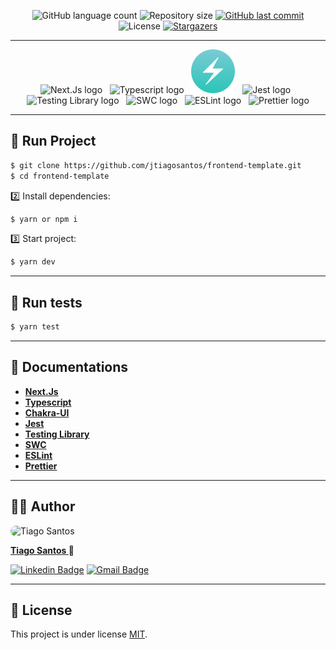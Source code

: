 <p align="center">
  <img alt="GitHub language count" src="https://img.shields.io/github/languages/count/jtiagosantos/frontend-template?color=%green">
  <img alt="Repository size" src="https://img.shields.io/github/repo-size/jtiagosantos/frontend-template?color=blue">
  <a href="https://github.com/jtiagosantos/frontend-template/commits/master">
    <img alt="GitHub last commit" src="https://img.shields.io/github/last-commit/jtiagosantos/frontend-template?color=purple">
  </a>
  <img alt="License" src="https://img.shields.io/badge/license-MIT-brightgreen?color=orange">
   <a href="https://github.com/jtiagosantos/frontend-template/stargazers">
    <img alt="Stargazers" src="https://img.shields.io/github/stars/jtiagosantos/frontend-template?style=social">
  </a>
</p>

<hr>

<div align="center">
  <span>
    <img src="https://seeklogo.com/images/N/next-js-logo-8FCFF51DD2-seeklogo.com.png" alt="Next.Js logo" width="70px" />
  </span>
  &nbsp;
  <span>
    <img src="https://cdn-icons-png.flaticon.com/512/919/919832.png" alt="Typescript logo" width="70px" />
  </span>
  &nbsp;
  <span>
    <img src="https://raw.githubusercontent.com/chakra-ui/chakra-ui/main/logo/logomark-colored.svg" alt="Chakra-UI logo" width="70px" />
  </span>
  &nbsp;
  <span>
    <img src="https://seeklogo.com/images/J/jest-logo-F9901EBBF7-seeklogo.com.png" alt="Jest logo" width="60px" />
  </span>
  &nbsp;
  <span>
    <img src="https://testing-library.com/img/octopus-128x128.png" alt="Testing Library logo" width="75px" />
  </span>
  &nbsp;
  <span>
    <img src="https://swc.rs/logo.png" alt="SWC logo" width="200px" />
  </span>
  &nbsp;
  <span>
    <img src="https://d33wubrfki0l68.cloudfront.net/204482ca413433c80cd14fe369e2181dd97a2a40/092e2/assets/img/logo.svg" alt="ESLint logo" width="80px" />
  </span>
  &nbsp;
  <span>
    <img src="https://prettier.io/icon.png" alt="Prettier logo" width="65px" />
  </span>
</div>

<hr>

## 🚀 Run Project

```bash
$ git clone https://github.com/jtiagosantos/frontend-template.git
$ cd frontend-template
```

2️⃣ Install dependencies:

```bash
$ yarn or npm i
```

3️⃣ Start project:

```bash
$ yarn dev
```

<hr>

## 🔗 Run tests

```bash
$ yarn test
```

<hr>

## 📃 Documentations

- **[Next.Js](https://nextjs.org/)**
- **[Typescript](https://www.typescriptlang.org/)**
- **[Chakra-UI](https://chakra-ui.com/)**
- **[Jest](https://jestjs.io/)**
- **[Testing Library](https://testing-library.com/)**
- **[SWC](https://swc.rs/)**
- **[ESLint](https://eslint.org/)**
- **[Prettier](https://prettier.io/)**


<hr>

## 👨‍💻 Author

<img src="https://avatars.githubusercontent.com/u/63312141?v=4" width="100" alt="Tiago Santos" style="border-radius: 50px;" />

<strong><a href="https://github.com/jtiagosantos">Tiago Santos </a>🚀</strong>

[![Linkedin Badge](https://img.shields.io/badge/linkedin-%230077B5.svg?&style=for-the-badge&logo=linkedin&logoColor=white&link=https://www.linkedin.com/in/jos%C3%A9-tiago-santos-de-lima-aaa4361a4/)](https://www.linkedin.com/in/josetiagosantosdelima/)
[![Gmail Badge](https://img.shields.io/badge/Gmail-D14836?style=for-the-badge&logo=gmail&logoColor=white)](mailto:tiago.santos@icomp.ufam.edu.br)

<hr>

## 📝 License

This project is under license [MIT](./LICENSE).